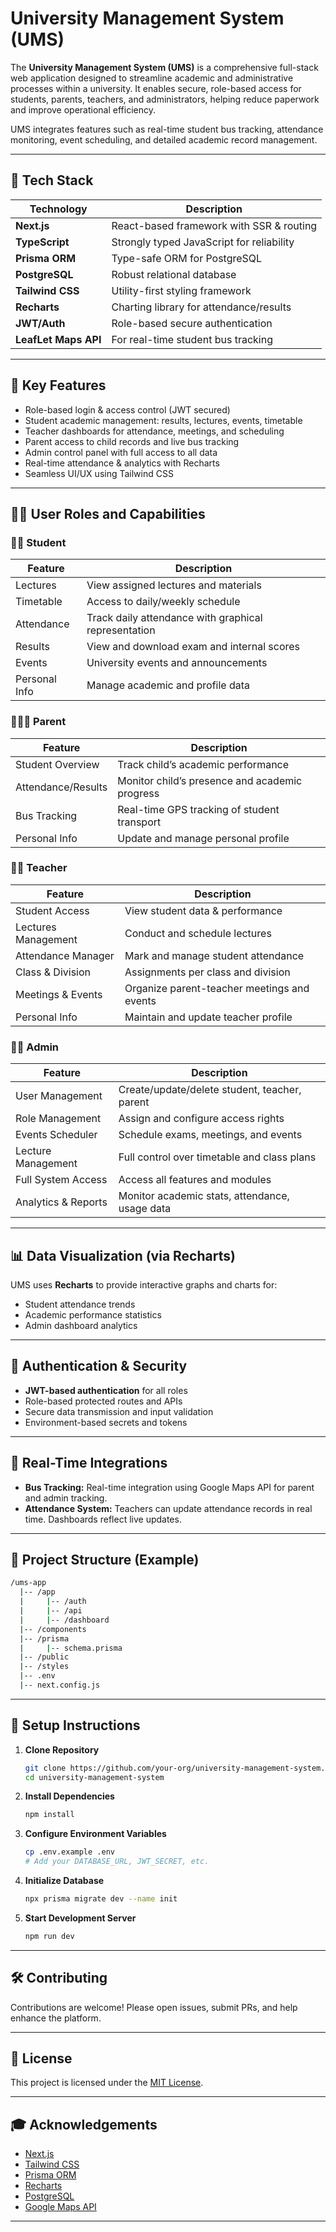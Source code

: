 # University Management System (UMS)

The **University Management System (UMS)** is a comprehensive full-stack web application designed to streamline academic and administrative processes within a university. It enables secure, role-based access for students, parents, teachers, and administrators, helping reduce paperwork and improve operational efficiency.

UMS integrates features such as real-time student bus tracking, attendance monitoring, event scheduling, and detailed academic record management.

---

## 🚀 Tech Stack

| Technology          | Description                               |
| ------------------- | ----------------------------------------- |
| **Next.js**         | React-based framework with SSR & routing  |
| **TypeScript**      | Strongly typed JavaScript for reliability |
| **Prisma ORM**      | Type-safe ORM for PostgreSQL              |
| **PostgreSQL**      | Robust relational database                |
| **Tailwind CSS**    | Utility-first styling framework           |
| **Recharts**        | Charting library for attendance/results   |
| **JWT/Auth**        | Role-based secure authentication          |
| **LeafLet Maps API** | For real-time student bus tracking        |

---

## 📅 Key Features

* Role-based login & access control (JWT secured)
* Student academic management: results, lectures, events, timetable
* Teacher dashboards for attendance, meetings, and scheduling
* Parent access to child records and live bus tracking
* Admin control panel with full access to all data
* Real-time attendance & analytics with Recharts
* Seamless UI/UX using Tailwind CSS

---

## 🧑‍🎓 User Roles and Capabilities

### 👨‍🏫 Student

| Feature       | Description                                          |
| ------------- | ---------------------------------------------------- |
| Lectures      | View assigned lectures and materials                 |
| Timetable     | Access to daily/weekly schedule                      |
| Attendance    | Track daily attendance with graphical representation |
| Results       | View and download exam and internal scores           |
| Events        | University events and announcements                  |
| Personal Info | Manage academic and profile data                     |

### 👨‍👩‍👦 Parent

| Feature            | Description                                    |
| ------------------ | ---------------------------------------------- |
| Student Overview   | Track child’s academic performance             |
| Attendance/Results | Monitor child’s presence and academic progress |
| Bus Tracking       | Real-time GPS tracking of student transport    |
| Personal Info      | Update and manage personal profile             |

### 👨‍🎓 Teacher

| Feature             | Description                                 |
| ------------------- | ------------------------------------------- |
| Student Access      | View student data & performance             |
| Lectures Management | Conduct and schedule lectures               |
| Attendance Manager  | Mark and manage student attendance          |
| Class & Division    | Assignments per class and division          |
| Meetings & Events   | Organize parent-teacher meetings and events |
| Personal Info       | Maintain and update teacher profile         |

### 🧑‍💼 Admin

| Feature             | Description                                    |
| ------------------- | ---------------------------------------------- |
| User Management     | Create/update/delete student, teacher, parent  |
| Role Management     | Assign and configure access rights             |
| Events Scheduler    | Schedule exams, meetings, and events           |
| Lecture Management  | Full control over timetable and class plans    |
| Full System Access  | Access all features and modules                |
| Analytics & Reports | Monitor academic stats, attendance, usage data |

---

## 📊 Data Visualization (via Recharts)

UMS uses **Recharts** to provide interactive graphs and charts for:

* Student attendance trends
* Academic performance statistics
* Admin dashboard analytics

---

## 🔐 Authentication & Security

* **JWT-based authentication** for all roles
* Role-based protected routes and APIs
* Secure data transmission and input validation
* Environment-based secrets and tokens

---

## 📍 Real-Time Integrations

* **Bus Tracking:** Real-time integration using Google Maps API for parent and admin tracking.
* **Attendance System:** Teachers can update attendance records in real time. Dashboards reflect live updates.

---

## 📁 Project Structure (Example)

```bash
/ums-app
  |-- /app
  |     |-- /auth
  |     |-- /api
  |     |-- /dashboard   
  |-- /components
  |-- /prisma
  |     |-- schema.prisma
  |-- /public
  |-- /styles
  |-- .env
  |-- next.config.js
```

---

## 🚧 Setup Instructions

1. **Clone Repository**

   ```bash
   git clone https://github.com/your-org/university-management-system.git
   cd university-management-system
   ```

2. **Install Dependencies**

   ```bash
   npm install
   ```

3. **Configure Environment Variables**

   ```bash
   cp .env.example .env
   # Add your DATABASE_URL, JWT_SECRET, etc.
   ```

4. **Initialize Database**

   ```bash
   npx prisma migrate dev --name init
   ```

5. **Start Development Server**

   ```bash
   npm run dev
   ```

---

## 🛠️ Contributing

Contributions are welcome! Please open issues, submit PRs, and help enhance the platform.

---

## 📄 License

This project is licensed under the [MIT License](LICENSE).

---

## 🎓 Acknowledgements

* [Next.js](https://nextjs.org/)
* [Tailwind CSS](https://tailwindcss.com/)
* [Prisma ORM](https://www.prisma.io/)
* [Recharts](https://recharts.org/)
* [PostgreSQL](https://www.postgresql.org/)
* [Google Maps API](https://developers.google.com/maps)

---
